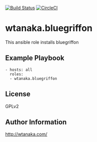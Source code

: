 [![Build Status](https://travis-ci.org/wtanaka/ansible-role-bluegriffon.svg?branch=master)](https://travis-ci.org/wtanaka/ansible-role-bluegriffon)
[![CircleCI](https://circleci.com/gh/wtanaka/ansible-role-bluegriffon.svg?style=svg)](https://circleci.com/gh/wtanaka/ansible-role-bluegriffon)

wtanaka.bluegriffon
===================

This ansible role installs bluegriffon

Example Playbook
----------------

    - hosts: all
      roles:
      - wtanaka.bluegriffon

License
-------

GPLv2

Author Information
------------------

http://wtanaka.com/
